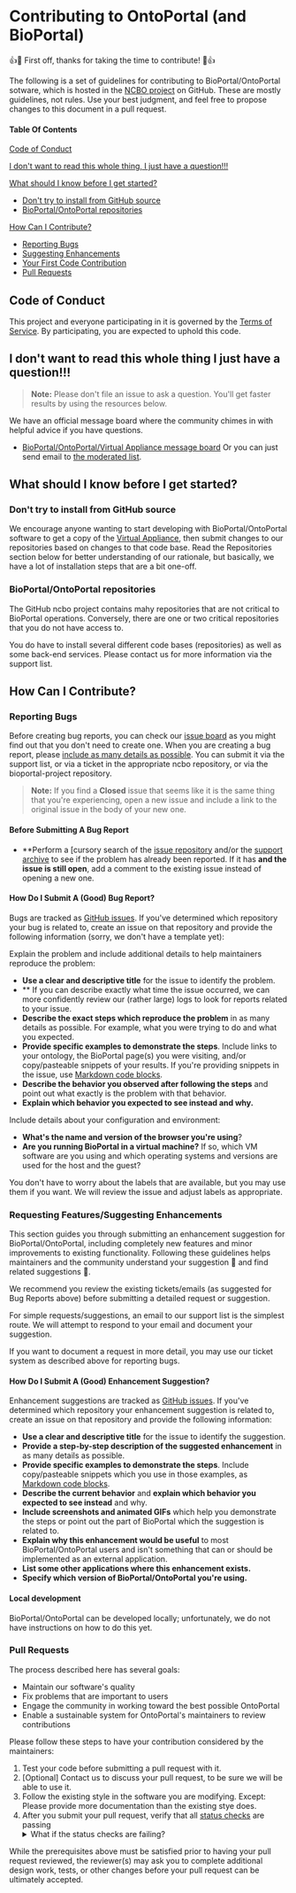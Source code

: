 # Contributing to OntoPortal (and BioPortal)

:+1::tada: First off, thanks for taking the time to contribute! :tada::+1:

The following is a set of guidelines for contributing to BioPortal/OntoPortal sotware, which is hosted in the [NCBO project](https://github.com/ncbo) on GitHub. These are mostly guidelines, not rules. Use your best judgment, and feel free to propose changes to this document in a pull request.

#### Table Of Contents

[Code of Conduct](#code-of-conduct)

[I don't want to read this whole thing, I just have a question!!!](#i-dont-want-to-read-this-whole-thing-i-just-have-a-question)

[What should I know before I get started?](#what-should-i-know-before-i-get-started)
  * [Don't try to install from GitHub source](#don't-try-to-install-from-GitHub-source)
  * [BioPortal/OntoPortal repositories](#bioportal/ontoportal-repositories)

[How Can I Contribute?](#how-can-i-contribute)
  * [Reporting Bugs](#reporting-bugs)
  * [Suggesting Enhancements](#suggesting-enhancements)
  * [Your First Code Contribution](#your-first-code-contribution)
  * [Pull Requests](#pull-requests)

## Code of Conduct

This project and everyone participating in it is governed by the [Terms of Service](https://bioportal.bioontology.org/terms). By participating, you are expected to uphold this code. 

## I don't want to read this whole thing I just have a question!!!

> **Note:** Please don't file an issue to ask a question. You'll get faster results by using the resources below.

We have an official message board where the community chimes in with helpful advice if you have questions.

* [BioPortal/OntoPortal/Virtual Appliance message board](https://mailman.stanford.edu/mailman/listinfo/bioontology-support) Or you can just send email to [the moderated list](support@bioontology.org).

## What should I know before I get started?

### Don't try to install from GitHub source

We encourage anyone wanting to start developing with BioPortal/OntoPortal software to get a copy of the [Virtual Appliance](https://www.bioontology.org/wiki/Category:NCBO_Virtual_Appliance), then submit changes to our repositories based on changes to that code base. Read the Repositories section below for better understanding of our rationale, but basically, we have a lot of installation steps that are a bit one-off.

### BioPortal/OntoPortal repositories

The GitHub ncbo project contains mahy repositories that are not critical to BioPortal operations. Conversely, there are one or two critical repositories that you do not have access to.

You do have to install several different code bases (repositories) as well as some back-end services. Please contact us for more information via the support list.

## How Can I Contribute?

### Reporting Bugs

Before creating bug reports, you can check our [issue board](https://app.zenhub.com/workspaces/bioportal-5cd9eda6c115951dc85934af) as you might find out that you don't need to create one. When you are creating a bug report, please [include as many details as possible](#how-do-i-submit-a-good-bug-report). You can submit it via the support list, or via a ticket in the appropriate ncbo repository, or via the bioportal-project repository.

> **Note:** If you find a **Closed** issue that seems like it is the same thing that you're experiencing, open a new issue and include a link to the original issue in the body of your new one.

#### Before Submitting A Bug Report

* **Perform a [cursory search of the [issue repository](https://app.zenhub.com/workspaces/bioportal-5cd9eda6c115951dc85934af) and/or the [support archive](http://ncbo-support.2288202.n4.nabble.com/) to see if the problem has already been reported. If it has **and the issue is still open**, add a comment to the existing issue instead of opening a new one.

#### How Do I Submit A (Good) Bug Report?

Bugs are tracked as [GitHub issues](https://guides.github.com/features/issues/). If you've determined which repository your bug is related to, create an issue on that repository and provide the following information (sorry, we don't have a template yet):

Explain the problem and include additional details to help maintainers reproduce the problem:

* **Use a clear and descriptive title** for the issue to identify the problem.
* ** If you can describe exactly what time the issue occurred, we can more confidently review our (rather large) logs to look for reports related to your issue. 
* **Describe the exact steps which reproduce the problem** in as many details as possible. For example, what you were trying to do and what you expected. 
* **Provide specific examples to demonstrate the steps**. Include links to your ontology, the BioPortal page(s) you were visiting, and/or copy/pasteable snippets of your results.  If you're providing snippets in the issue, use [Markdown code blocks](https://help.github.com/articles/markdown-basics/#multiple-lines).
* **Describe the behavior you observed after following the steps** and point out what exactly is the problem with that behavior.
* **Explain which behavior you expected to see instead and why.**

Include details about your configuration and environment:

* **What's the name and version of the browser you're using**?
* **Are you running BioPortal in a virtual machine?** If so, which VM software are you using and which operating systems and versions are used for the host and the guest?

You don't have to worry about the labels that are available, but you may use them if you want. We will review the issue and adjust labels as appropriate.

### Requesting Features/Suggesting Enhancements

This section guides you through submitting an enhancement suggestion for BioPortal/OntoPortal, including completely new features and minor improvements to existing functionality. Following these guidelines helps maintainers and the community understand your suggestion :pencil: and find related suggestions :mag_right:.

We recommend you review the existing tickets/emails (as suggested for Bug Reports above) before submitting a detailed request or suggestion.

For simple requests/suggestions, an email to our support list is the simplest route. We will attempt to respond to your email and document your suggestion. 

If you want to document a request in more detail, you may use our ticket system as described above for reporting bugs.

#### How Do I Submit A (Good) Enhancement Suggestion?

Enhancement suggestions are tracked as [GitHub issues](https://guides.github.com/features/issues/). If you've determined which repository your enhancement suggestion is related to, create an issue on that repository and provide the following information:

* **Use a clear and descriptive title** for the issue to identify the suggestion.
* **Provide a step-by-step description of the suggested enhancement** in as many details as possible.
* **Provide specific examples to demonstrate the steps**. Include copy/pasteable snippets which you use in those examples, as [Markdown code blocks](https://help.github.com/articles/markdown-basics/#multiple-lines).
* **Describe the current behavior** and **explain which behavior you expected to see instead** and why.
* **Include screenshots and animated GIFs** which help you demonstrate the steps or point out the part of BioPortal which the suggestion is related to. 
* **Explain why this enhancement would be useful** to most BioPortal/OntoPortal users and isn't something that can or should be implemented as an external application.
* **List some other applications where this enhancement exists.**
* **Specify which version of BioPortal/OntoPortal you're using.** 

#### Local development

BioPortal/OntoPortal can be developed locally; unfortunately, we do not have instructions on how to do this yet.

### Pull Requests

The process described here has several goals:

- Maintain our software's quality
- Fix problems that are important to users
- Engage the community in working toward the best possible OntoPortal
- Enable a sustainable system for OntoPortal's maintainers to review contributions

Please follow these steps to have your contribution considered by the maintainers:

1. Test your code before submitting a pull request with it.
2. [Optional] Contact us to discuss your pull request, to be sure we will be able to use it. 
3. Follow the existing style in the software you are modifying. Except: Please provide more documentation than the existing stye does.
4. After you submit your pull request, verify that all [status checks](https://help.github.com/articles/about-status-checks/) are passing <details><summary>What if the status checks are failing?</summary>If a status check is failing, and you believe that the failure is unrelated to your change, please leave a comment on the pull request explaining why you believe the failure is unrelated. A maintainer will re-run the status check for you. If we conclude that the failure was a false positive, then we will open an issue to track that problem with our status check suite.</details>

While the prerequisites above must be satisfied prior to having your pull request reviewed, the reviewer(s) may ask you to complete additional design work, tests, or other changes before your pull request can be ultimately accepted.

